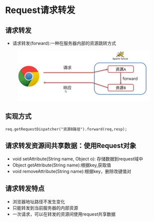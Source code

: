 # Request请求转发

## 请求转发

* 请求转发(forward):一种在服务器内部的资源跳转方式

<figure><img src="../.gitbook/assets/image (5) (1).png" alt=""><figcaption></figcaption></figure>

## 实现方式

```
req.getRequestDispatcher("资源B路径").forward(req,resp);
```

## 请求转发资源间共享数据：使用Request对象

* void setAttribute(String name, Object o): 存储数据到request域中
* Object getAttribute(String name):根据key,获取值
* void removeAttribute(String name):根据key，删除改键值对

## 请求转发特点

* 浏览器地址路径不发生变化
* 只能转发到当前服务器的内部资源
* 一次请求，可以在转发的资源间使用request共享数据
